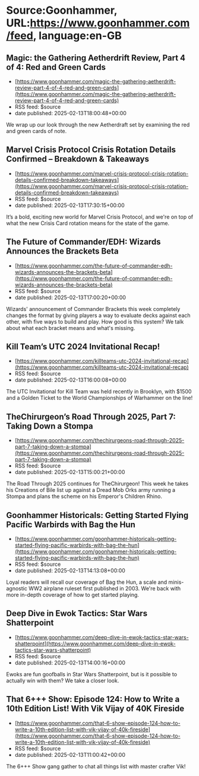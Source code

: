 # Source:Goonhammer, URL:https://www.goonhammer.com/feed, language:en-GB

## Magic: the Gathering Aetherdrift Review, Part 4 of 4: Red and Green Cards
 - [https://www.goonhammer.com/magic-the-gathering-aetherdrift-review-part-4-of-4-red-and-green-cards](https://www.goonhammer.com/magic-the-gathering-aetherdrift-review-part-4-of-4-red-and-green-cards)
 - RSS feed: $source
 - date published: 2025-02-13T18:00:48+00:00

We wrap up our look through the new Aetherdraft set by examining the red and green cards of note.

## Marvel Crisis Protocol Crisis Rotation Details Confirmed – Breakdown & Takeaways
 - [https://www.goonhammer.com/marvel-crisis-protocol-crisis-rotation-details-confirmed-breakdown-takeaways](https://www.goonhammer.com/marvel-crisis-protocol-crisis-rotation-details-confirmed-breakdown-takeaways)
 - RSS feed: $source
 - date published: 2025-02-13T17:30:15+00:00

It’s a bold, exciting new world for Marvel Crisis Protocol, and we're on top of what the new Crisis Card rotation means for the state of the game.

## The Future of Commander/EDH: Wizards Announces the Brackets Beta
 - [https://www.goonhammer.com/the-future-of-commander-edh-wizards-announces-the-brackets-beta](https://www.goonhammer.com/the-future-of-commander-edh-wizards-announces-the-brackets-beta)
 - RSS feed: $source
 - date published: 2025-02-13T17:00:20+00:00

Wizards' announcement of Commander Brackets this week completely changes the format by giving players a way to evaluate decks against each other, with five ways to build and play. How good is this system? We talk about what each bracket means and what's missing.

## Kill Team’s UTC 2024 Invitational Recap!
 - [https://www.goonhammer.com/killteams-utc-2024-invitational-recap](https://www.goonhammer.com/killteams-utc-2024-invitational-recap)
 - RSS feed: $source
 - date published: 2025-02-13T16:00:08+00:00

The UTC Invitational for Kill Team was held recently in Brooklyn, with $1500 and a Golden Ticket to the World Championships of Warhammer on the line!

## TheChirurgeon’s Road Through 2025, Part 7: Taking Down a Stompa
 - [https://www.goonhammer.com/thechirurgeons-road-through-2025-part-7-taking-down-a-stompa](https://www.goonhammer.com/thechirurgeons-road-through-2025-part-7-taking-down-a-stompa)
 - RSS feed: $source
 - date published: 2025-02-13T15:00:21+00:00

The Road Through 2025 continues for TheChirurgeon! This week he takes his Creations of Bile list up against a Dread Mob Orks army running a Stompa and plans the scheme on his Emperor's Children Rhino.

## Goonhammer Historicals: Getting Started Flying Pacific Warbirds with Bag the Hun
 - [https://www.goonhammer.com/goonhammer-historicals-getting-started-flying-pacific-warbirds-with-bag-the-hun](https://www.goonhammer.com/goonhammer-historicals-getting-started-flying-pacific-warbirds-with-bag-the-hun)
 - RSS feed: $source
 - date published: 2025-02-13T14:13:08+00:00

Loyal readers will recall our coverage of Bag the Hun, a scale and minis-agnostic WW2 airplane ruleset first published in 2003. We're back with more in-depth coverage of how to get started playing.

## Deep Dive in Ewok Tactics: Star Wars Shatterpoint
 - [https://www.goonhammer.com/deep-dive-in-ewok-tactics-star-wars-shatterpoint](https://www.goonhammer.com/deep-dive-in-ewok-tactics-star-wars-shatterpoint)
 - RSS feed: $source
 - date published: 2025-02-13T14:00:16+00:00

Ewoks are fun goofballs in Star Wars Shatterpoint, but is it possible to actually win with them? We take a closer look.

## That 6+++ Show: Episode 124: How to Write a 10th Edition List! With Vik Vijay of 40K Fireside
 - [https://www.goonhammer.com/that-6-show-episode-124-how-to-write-a-10th-edition-list-with-vik-vijay-of-40k-fireside](https://www.goonhammer.com/that-6-show-episode-124-how-to-write-a-10th-edition-list-with-vik-vijay-of-40k-fireside)
 - RSS feed: $source
 - date published: 2025-02-13T11:00:42+00:00

The 6+++ Show gang gather to chat all things list with master crafter Vik!

